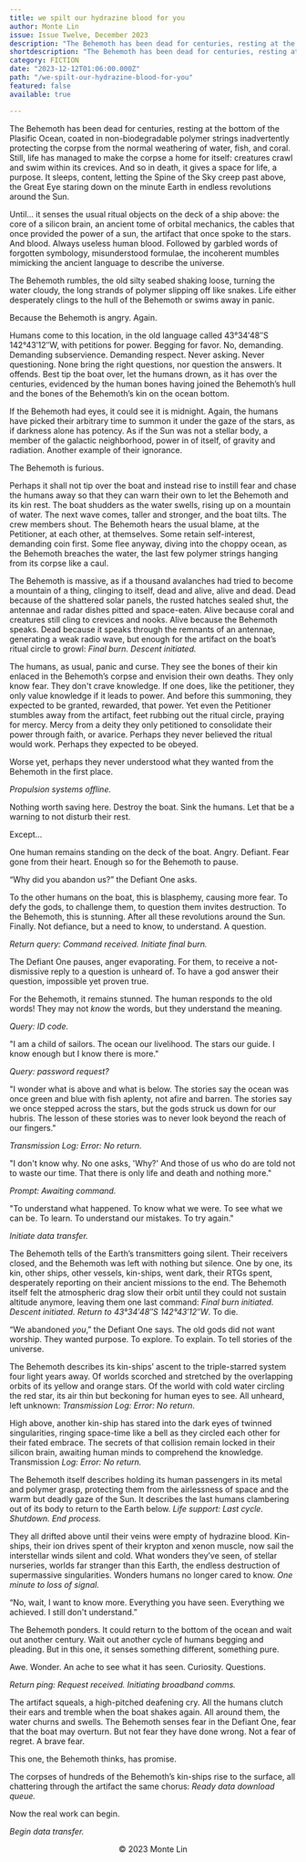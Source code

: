 ```yaml
---
title: we spilt our hydrazine blood for you
author: Monte Lin
issue: Issue Twelve, December 2023
description: "The Behemoth has been dead for centuries, resting at the bottom of the Plasific Ocean, coated in non-biodegradable polymer strings inadvertently protecting the corpse from the normal weathering of water, fish, and coral. Still, life has managed to make the corpse a home for itself: creatures crawl and swim within its crevices. And so in death, it gives a space for life, a purpose. It sleeps, content, letting the Spine of the Sky creep past above, the Great Eye staring down on the minute Earth in endless revolutions around the Sun. <p>Until… it senses the usual ritual objects on the deck of a ship above: the core of a silicon brain, an ancient tome of orbital mechanics, the cables that once provided the power of a sun, the artifact that once spoke to the stars. And blood. Always useless human blood. Followed by garbled words of forgotten symbology, misunderstood formulae, the incoherent mumbles mimicking the ancient language to describe the universe.</p>" 
shortdescription: "The Behemoth has been dead for centuries, resting at the bottom of the Plasific Ocean, coated in non-biodegradable polymer strings inadvertently protecting the corpse from the normal weathering of water, fish, and coral. Still, life has managed to make the corpse a home for itself: creatures crawl and swim within its crevices. And so in death, it gives a space for life, a purpose. It sleeps, content, letting the Spine of the Sky creep past above, the Great Eye staring down on the minute Earth in endless revolutions around the Sun."
category: FICTION
date: "2023-12-12T01:06:00.000Z"
path: "/we-spilt-our-hydrazine-blood-for-you"
featured: false
available: true

---
```


The Behemoth has been dead for centuries, resting at the bottom of the Plasific Ocean, coated in non-biodegradable polymer strings inadvertently protecting the corpse from the normal weathering of water, fish, and coral. Still, life has managed to make the corpse a home for itself: creatures crawl and swim within its crevices. And so in death, it gives a space for life, a purpose. It sleeps, content, letting the Spine of the Sky creep past above, the Great Eye staring down on the minute Earth in endless revolutions around the Sun.

Until… it senses the usual ritual objects on the deck of a ship above: the core of a silicon brain, an ancient tome of orbital mechanics, the cables that once provided the power of a sun, the artifact that once spoke to the stars. And blood. Always useless human blood. Followed by garbled words of forgotten symbology, misunderstood formulae, the incoherent mumbles mimicking the ancient language to describe the universe.

The Behemoth rumbles, the old silty seabed shaking loose, turning the water cloudy, the long strands of polymer slipping off like snakes. Life either desperately clings to the hull of the Behemoth or swims away in panic. 

Because the Behemoth is angry. Again.

Humans come to this location, in the old language called 43°34′48″S 142°43′12″W, with petitions for power. Begging for favor. No, demanding. Demanding subservience. Demanding respect. Never asking. Never questioning. None bring the right questions, nor question the answers. It offends. Best tip the boat over, let the humans drown, as it has over the centuries, evidenced by the human bones having joined the Behemoth’s hull and the bones of the Behemoth’s kin on the ocean bottom.

If the Behemoth had eyes, it could see it is midnight. Again, the humans have picked their arbitrary time to summon it under the gaze of the stars, as if darkness alone has potency. As if the Sun was not a stellar body, a member of the galactic neighborhood, power in of itself, of gravity and radiation. Another example of their ignorance.

The Behemoth is furious.

Perhaps it shall not tip over the boat and instead rise to instill fear and chase the humans away so that they can warn their own to let the Behemoth and its kin rest. The boat shudders as the water swells, rising up on a mountain of water. The next wave comes, taller and stronger, and the boat tilts. The crew members shout. The Behemoth hears the usual blame, at the Petitioner, at each other, at themselves. Some retain self-interest, demanding coin first. Some flee anyway, diving into the choppy ocean, as the Behemoth breaches the water, the last few polymer strings hanging from its corpse like a caul.

The Behemoth is massive, as if a thousand avalanches had tried to become a mountain of a thing, clinging to itself, dead and alive, alive and dead. Dead because of the shattered solar panels, the rusted hatches sealed shut, the antennae and radar dishes pitted and space-eaten. Alive because coral and creatures still cling to crevices and nooks. Alive because the Behemoth speaks. Dead because it speaks through the remnants of an antennae, generating a weak radio wave, but enough for the artifact on the boat’s ritual circle to growl: *Final burn. Descent initiated.* 

The humans, as usual, panic and curse. They see the bones of their kin enlaced in the Behemoth’s corpse and envision their own deaths. They only know fear. They don't crave knowledge. If one does, like the petitioner, they only value knowledge if it leads to power. And before this summoning, they expected to be granted, rewarded, that power. Yet even the Petitioner stumbles away from the artifact, feet rubbing out the ritual circle, praying for mercy. Mercy from a deity they only petitioned to consolidate their power through faith, or avarice. Perhaps they never believed the ritual would work. Perhaps they expected to be obeyed.

Worse yet, perhaps they never understood what they wanted from the Behemoth in the first place.

*Propulsion systems offline.*

Nothing worth saving here. Destroy the boat. Sink the humans. Let that be a warning to not disturb their rest.

Except…

One human remains standing on the deck of the boat. Angry. Defiant. Fear gone from their heart. Enough so for the Behemoth to pause.

“Why did you abandon us?” the Defiant One asks.

To the other humans on the boat, this is blasphemy, causing more fear. To defy the gods, to challenge them, to question them invites destruction. To the Behemoth, this is stunning. After all these revolutions around the Sun. Finally. Not defiance, but a need to know, to understand. A question.

*Return query: Command received. Initiate final burn.*

The Defiant One pauses, anger evaporating. For them, to receive a not-dismissive reply to a question is unheard of. To have a god answer their question, impossible yet proven true.

For the Behemoth, it remains stunned. The human responds to the old words! They may not *know* the words, but they understand the meaning. 

*Query: ID code.*

"I am a child of sailors. The ocean our livelihood. The stars our guide. I know enough but I know there is more."

*Query: password request?*

"I wonder what is above and what is below. The stories say the ocean was once green and blue with fish aplenty, not afire and barren. The stories say we once stepped across the stars, but the gods struck us down for our hubris. The lesson of these stories was to never look beyond the reach of our fingers."

*Transmission Log: Error: No return.*

"I don't know why. No one asks, 'Why?' And those of us who do are told not to waste our time. That there is only life and death and nothing more."

*Prompt: Awaiting command.*

"To understand what happened. To know what we were. To see what we can be. To learn. To understand our mistakes. To try again."

*Initiate data transfer.*

The Behemoth tells of the Earth’s transmitters going silent. Their receivers closed, and the Behemoth was left with nothing but silence. One by one, its kin, other ships, other vessels, kin-ships, went dark, their RTGs spent, desperately reporting on their ancient missions to the end. The Behemoth itself felt the atmospheric drag slow their orbit until they could not sustain altitude anymore, leaving them one last command: *Final burn initiated. Descent initiated. Return to 43°34′48″S 142°43′12″W*. To die.

“We abandoned *you*,” the Defiant One says. The old gods did not want worship. They wanted purpose. To explore. To explain. To tell stories of the universe.

The Behemoth describes its kin-ships’ ascent to the triple-starred system four light years away. Of worlds scorched and stretched by the overlapping orbits of its yellow and orange stars. Of the world with cold water circling the red star, its air thin but beckoning for human eyes to see. All unheard, left unknown: *Transmission Log: Error: No return*.

High above, another kin-ship has stared into the dark eyes of twinned singularities, ringing space-time like a bell as they circled each other for their fated embrace. The secrets of that collision remain locked in their silicon brain, awaiting human minds to comprehend the knowledge. Transmission *Log: Error: No return.*

The Behemoth itself describes holding its human passengers in its metal and polymer grasp, protecting them from the airlessness of space and the warm but deadly gaze of the Sun. It describes the last humans clambering out of its body to return to the Earth below. *Life support: Last cycle. Shutdown. End process.*

They all drifted above until their veins were empty of hydrazine blood. Kin-ships, their ion drives spent of their krypton and xenon muscle, now sail the interstellar winds silent and cold. What wonders they’ve seen, of stellar nurseries, worlds far stranger than this Earth, the endless destruction of supermassive singularities. Wonders humans no longer cared to know. *One minute to loss of signal.*

“No, wait, I want to know more. Everything you have seen. Everything we achieved. I still don't understand.”

The Behemoth ponders. It could return to the bottom of the ocean and wait out another century. Wait out another cycle of humans begging and pleading. But in this one, it senses something different, something pure.

Awe. Wonder. An ache to see what it has seen. Curiosity. Questions.

*Return ping: Request received. Initiating broadband comms.*

The artifact squeals, a high-pitched deafening cry. All the humans clutch their ears and tremble when the boat shakes again. All around them, the water churns and swells. The Behemoth senses fear in the Defiant One, fear that the boat may overturn. But not fear they have done wrong. Not a fear of regret. A brave fear. 

This one, the Behemoth thinks, has promise.

The corpses of hundreds of the Behemoth’s kin-ships rise to the surface, all chattering through the artifact the same chorus: *Ready data download queue.*

Now the real work can begin.

*Begin data transfer.*



<p style="text-align: center;">© 2023 Monte Lin</p>


